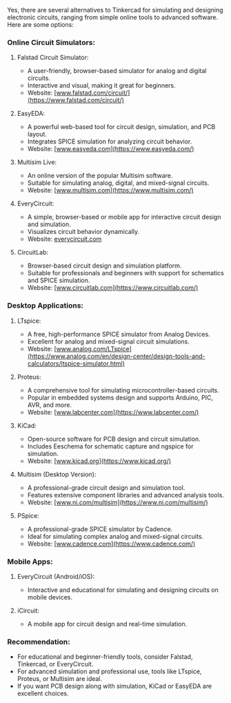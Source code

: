 Yes, there are several alternatives to Tinkercad for simulating and designing electronic circuits, ranging from simple online tools to advanced software. Here are some options:

### Online Circuit Simulators:

1. Falstad Circuit Simulator:
   - A user-friendly, browser-based simulator for analog and digital circuits.
   - Interactive and visual, making it great for beginners.
   - Website: [www.falstad.com/circuit/](https://www.falstad.com/circuit/)

2. EasyEDA:
   - A powerful web-based tool for circuit design, simulation, and PCB layout.
   - Integrates SPICE simulation for analyzing circuit behavior.
   - Website: [www.easyeda.com](https://www.easyeda.com/)

3. Multisim Live:
   - An online version of the popular Multisim software.
   - Suitable for simulating analog, digital, and mixed-signal circuits.
   - Website: [www.multisim.com](https://www.multisim.com/)

4. EveryCircuit:
   - A simple, browser-based or mobile app for interactive circuit design and simulation.
   - Visualizes circuit behavior dynamically.
   - Website: [everycircuit.com](https://everycircuit.com/)

5. CircuitLab:
   - Browser-based circuit design and simulation platform.
   - Suitable for professionals and beginners with support for schematics and SPICE simulation.
   - Website: [www.circuitlab.com](https://www.circuitlab.com/)

### Desktop Applications:

1. LTspice:
   - A free, high-performance SPICE simulator from Analog Devices.
   - Excellent for analog and mixed-signal circuit simulations.
   - Website: [www.analog.com/LTspice](https://www.analog.com/en/design-center/design-tools-and-calculators/ltspice-simulator.html)

2. Proteus:
   - A comprehensive tool for simulating microcontroller-based circuits.
   - Popular in embedded systems design and supports Arduino, PIC, AVR, and more.
   - Website: [www.labcenter.com](https://www.labcenter.com/)

3. KiCad:
   - Open-source software for PCB design and circuit simulation.
   - Includes Eeschema for schematic capture and ngspice for simulation.
   - Website: [www.kicad.org](https://www.kicad.org/)

4. Multisim (Desktop Version):
   - A professional-grade circuit design and simulation tool.
   - Features extensive component libraries and advanced analysis tools.
   - Website: [www.ni.com/multisim](https://www.ni.com/multisim/)

5. PSpice:
   - A professional-grade SPICE simulator by Cadence.
   - Ideal for simulating complex analog and mixed-signal circuits.
   - Website: [www.cadence.com](https://www.cadence.com/)

### Mobile Apps:

1. EveryCircuit (Android/iOS):
   - Interactive and educational for simulating and designing circuits on mobile devices.

2. iCircuit:
   - A mobile app for circuit design and real-time simulation.

### Recommendation:

- For educational and beginner-friendly tools, consider Falstad, Tinkercad, or EveryCircuit.
- For advanced simulation and professional use, tools like LTspice, Proteus, or Multisim are ideal.
- If you want PCB design along with simulation, KiCad or EasyEDA are excellent choices.